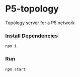 # P5-topology
Topology server for a P5 network

### Install Dependencies

`npm i`

### Run

`npm start`